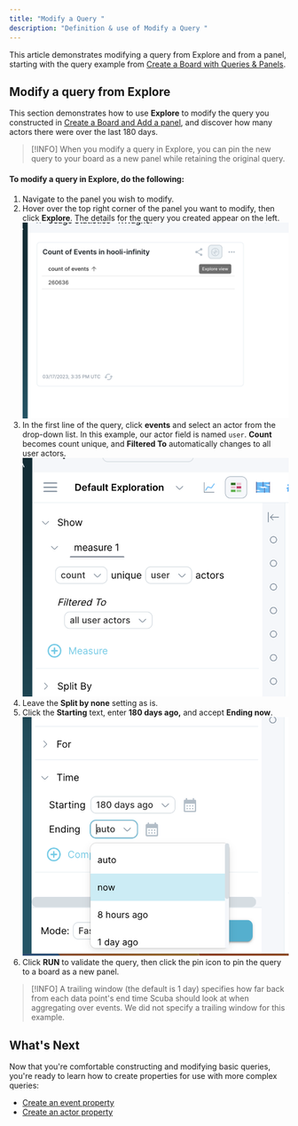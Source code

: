 ```yaml
---
title: "Modify a Query "
description: "Definition & use of Modify a Query "
---
```


This article demonstrates modifying a query from Explore and from a panel, starting with the query example from [Create a Board with Queries & Panels](../scuba-tutorials/create-a-board-with-queries-panels).

## Modify a query from Explore

This section demonstrates how to use **Explore** to modify the query you constructed in [Create a Board and Add a panel](../create-a-board-with-queries-panels), and discover how many actors there were over the last 180 days.

> [!INFO]
> When you modify a query in Explore, you can pin the new query to your board as a new panel while retaining the original query.

#### To modify a query in Explore, do the following:

1. Navigate to the panel you wish to modify.
2. Hover over the top right corner of the panel you want to modify, then click **Explore**. The details for the query you created appear on the left.![](./attachments/mouse%20over%20panel.png)
3. In the first line of the query, click **events** and select an actor from the drop-down list. In this example, our actor field is named `user`. **Count** becomes count unique, and **Filtered To** automatically changes to all user actors.![](./attachments/users.png)
4. Leave the **Split by none** setting as is.
5. Click the **Starting** text, enter **180 days ago,** and accept **Ending now**.![](./attachments/date%20change.png)
6. Click **RUN** to validate the query, then click the pin icon to pin the query to a board as a new panel.

> [!INFO]
> A trailing window (the default is 1 day) specifies how far back from each data point's end time Scuba should look at when aggregating over events. We did not specify a trailing window for this example.

## What's Next

Now that you're comfortable constructing and modifying basic queries, you're ready to learn how to create properties for use with more complex queries:

- [Create an event property](../create-an-event-property)
- [Create an actor property](../create-an-actor-property)
